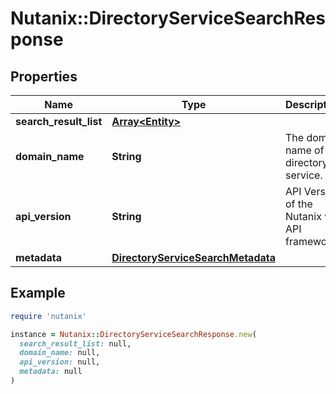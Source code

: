 # Nutanix::DirectoryServiceSearchResponse

## Properties

| Name | Type | Description | Notes |
| ---- | ---- | ----------- | ----- |
| **search_result_list** | [**Array&lt;Entity&gt;**](Entity.md) |  | [optional] |
| **domain_name** | **String** | The domain name of the directory service. | [optional] |
| **api_version** | **String** | API Version of the Nutanix v3 API framework. | [optional][default to &#39;3.1.0&#39;] |
| **metadata** | [**DirectoryServiceSearchMetadata**](DirectoryServiceSearchMetadata.md) |  | [optional] |

## Example

```ruby
require 'nutanix'

instance = Nutanix::DirectoryServiceSearchResponse.new(
  search_result_list: null,
  domain_name: null,
  api_version: null,
  metadata: null
)
```

